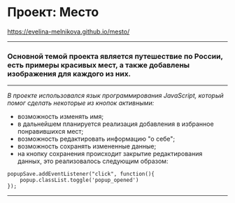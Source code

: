 # Проект: Место

https://evelina-melnikova.github.io/mesto/

---
### Основной темой проекта является путешествие по России, есть примеры красивых мест, а также добавлены изображения для каждого из них.

___
*В проекте использовался язык программирования JavaScript, который помог сделать некоторые из кнопок активными:*

* возможность изменять имя;
* в дальнейшем планируется реализация добавления в избранное понравившихся мест;
* возможность редактировать информацию "о себе";
* возможность сохранять измененные данные;
* на кнопку сохранения происходит закрытие редактирования данных, это реализовалось следующим образом: 

```
popupSave.addEventListener("click", function(){
    popup.classList.toggle('popup_opened')
});
```  

----
